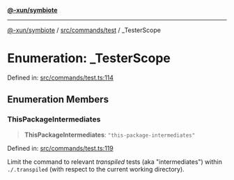 [**@-xun/symbiote**](../../../../README.md)

***

[@-xun/symbiote](../../../../README.md) / [src/commands/test](../README.md) / \_TesterScope

# Enumeration: \_TesterScope

Defined in: [src/commands/test.ts:114](https://github.com/Xunnamius/symbiote/blob/3044ba2654d63523648bf35278fa1c752d878990/src/commands/test.ts#L114)

## Enumeration Members

### ThisPackageIntermediates

> **ThisPackageIntermediates**: `"this-package-intermediates"`

Defined in: [src/commands/test.ts:119](https://github.com/Xunnamius/symbiote/blob/3044ba2654d63523648bf35278fa1c752d878990/src/commands/test.ts#L119)

Limit the command to relevant _transpiled_ tests (aka "intermediates")
within `./.transpiled` (with respect to the current working directory).
